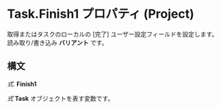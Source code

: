 
# Task.Finish1 プロパティ (Project)

取得またはタスクのローカルの [完了] ユーザー設定フィールドを設定します。 読み取り/書き込み **バリアント** です。


## 構文

 _式_. **Finish1**

 _式_ **Task** オブジェクトを表す変数です。


